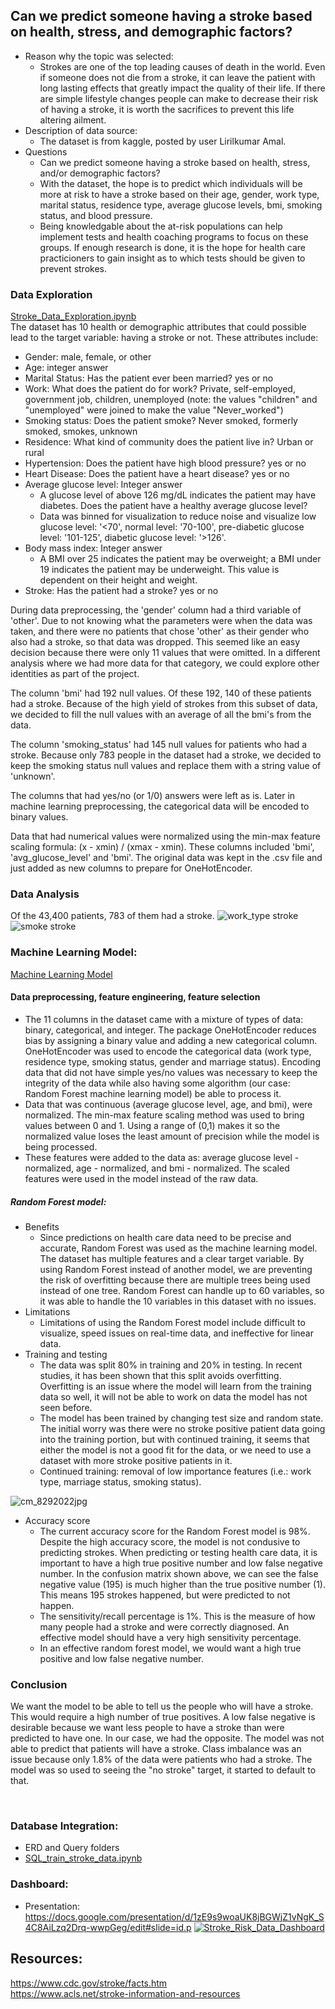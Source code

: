 ## Can we predict someone having a stroke based on health, stress, and demographic factors?
* Reason why the topic was selected:
    * Strokes are one of the top leading causes of death in the world. Even if someone does not die from a stroke, it can leave the patient with long lasting effects that greatly impact the quality of their life. If there are simple lifestyle changes people can make to decrease their risk of having a stroke, it is worth the sacrifices to prevent this life altering ailment.  
* Description of data source:
    * The dataset is from kaggle, posted by user Lirilkumar Amal.
* Questions
	* Can we predict someone having a stroke based on health, stress, and/or demographic factors?
	* With the dataset, the hope is to predict which individuals will be more at risk to have a stroke based on their age, gender, work type, marital status, residence type, average glucose levels, bmi, smoking status, and blood pressure. 
	* Being knowledgable about the at-risk populations can help implement tests and health coaching programs to focus on these groups. If enough research is done, it is the hope for health care practicioners to gain insight as to which tests should be given to prevent strokes. 

### Data Exploration
[Stroke_Data_Exploration.ipynb](https://github.com/sadayas/strokerisks/blob/main/Stroke_Data_Exploration.ipynb) </br>
The dataset has 10 health or demographic attributes that could possible lead to the target variable: having a stroke or not. 
These attributes include:
* Gender: male, female, or other
* Age: integer answer
* Marital Status: Has the patient ever been married? yes or no
* Work: What does the patient do for work? Private, self-employed, government job, children, unemployed (note: the values "children" and "unemployed" were joined to make the value "Never_worked")
* Smoking status: Does the patient smoke? Never smoked, formerly smoked, smokes, unknown
* Residence: What kind of community does the patient live in? Urban or rural
* Hypertension: Does the patient have high blood pressure? yes or no
* Heart Disease: Does the patient have a heart disease? yes or no
* Average glucose level: Integer answer 
    * A glucose level of above 126 mg/dL indicates the patient may have diabetes. Does the patient have a healthy average glucose level? 
    * Data was binned for visualization to reduce noise and visualize low glucose level: '<70', normal level: '70-100', pre-diabetic glucose level: '101-125', diabetic glucose level: '>126'.
* Body mass index: Integer answer
    * A BMI over 25 indicates the patient may be overweight; a BMI under 19 indicates the patient may be underweight. This value is dependent on their height and weight. 
* Stroke: Has the patient had a stroke? yes or no

During data preprocessing, the 'gender' column had a third variable of 'other'. Due to not knowing what the parameters were when the data was taken, and there were no patients that chose 'other' as their gender who also had a stroke, so that data was dropped. This seemed like an easy decision because there were only 11 values that were omitted. In a different analysis where we had more data for that category, we could explore other identities as part of the project.

The column 'bmi' had 192 null values. Of these 192, 140 of these patients had a stroke. Because of the high yield of strokes from this subset of data, we decided to fill the null values with an average of all the bmi's from the data.

The column 'smoking_status' had 145 null values for patients who had a stroke. Because only 783 people in the dataset had a stroke, we decided to keep the smoking status null values and replace them with a string value of 'unknown'. 

The columns that had yes/no (or 1/0) answers were left as is. Later in machine learning preprocessing, the categorical data will be encoded to binary values.

Data that had numerical values were normalized using the min-max feature scaling formula: (x - xmin) / (xmax - xmin). These columns included 'bmi', 'avg_glucose_level' and 'bmi'. The original data was kept in the .csv file and just added as new columns to prepare for OneHotEncoder. 


### Data Analysis
Of the 43,400 patients, 783 of them had a stroke. 
![work_type stroke](https://user-images.githubusercontent.com/98570777/187815599-bfbf94cb-b8a0-44b8-973c-475c75aa392d.jpg)
</br>
![smoke stroke](https://user-images.githubusercontent.com/98570777/188056311-60349959-7388-440d-9486-2aa0e4a59333.jpg)
</br>

### Machine Learning Model:
[Machine Learning Model](https://github.com/sadayas/strokerisks/blob/main/scaleandmachinelearn-CURRENT.ipynb)</br>
#### Data preprocessing, feature engineering, feature selection
* The 11 columns in the dataset came with a mixture of types of data: binary, categorical, and integer. The package OneHotEncoder reduces bias by assigning a binary value and adding a new categorical column. OneHotEncoder was used to encode the categorical data (work type, residence type, smoking status, gender and marriage status). Encoding data that did not have simple yes/no values was necessary to keep the integrity of the data while also having some algorithm (our case: Random Forest machine learning model) be able to process it. 
* Data that was continuous (average glucose level, age, and bmi), were normalized. The min-max feature scaling method was used to bring values between 0 and 1. Using a range of (0,1) makes it so the normalized value loses the least amount of precision while the model is being processed.  
* These features were added to the data as: average glucose level - normalized, age - normalized, and bmi - normalized. The scaled features were used in the model instead of the raw data.

##### Random Forest model:
* Benefits
	* Since predictions on health care data need to be precise and accurate, Random Forest was used as the machine learning model. The dataset has multiple 		features and a clear target variable. By using Random Forest instead of another model, we are preventing the risk of overfitting because there are 		multiple trees being used instead of one tree. Random Forest can handle up to 60 variables, so it was able to handle the 10 variables in this dataset with 		no issues. 
* Limitations
	* Limitations of using the Random Forest model include difficult to visualize, speed issues on real-time data, and ineffective for linear data. 
* Training and testing
    * The data was split 80% in training and 20% in testing. In recent studies, it has been shown that this split avoids overfitting. Overfitting is an issue where the model will learn from the training data so well, it will not be able to work on data the model has not seen before.   
     * The model has been trained by changing test size and random state. The initial worry was there were no stroke positive patient data going into the training portion, but with continued training, it seems that either the model is not a good fit for the data, or we need to use a dataset with more stroke positive patients in it.  
    * Continued training: removal of low importance features (i.e.: work type, marriage status, smoking status).

![cm_8292022jpg](https://user-images.githubusercontent.com/98570777/187367755-0bae716a-034a-4911-9ee9-cc66c3d641d8.jpg)
* Accuracy score
    * The current accuracy score for the Random Forest model is 98%. Despite the high accuracy score, the model is not condusive to predicting strokes. When predicting or testing health care data, it is important to have a high true positive number and low false negative number. In the confusion matrix shown above, we can see the false negative value (195) is much higher than the true positive number (1). This means 195 strokes happened, but were predicted to not happen. 
    * The sensitivity/recall percentage is 1%. This is the measure of how many people had a stroke and were correctly diagnosed. An effective model should have a very high sensitivity percentage. 
    * In an effective random forest model, we would want a high true positive and low false negative number. 

### Conclusion
We want the model to be able to tell us the people who will have a stroke.  This would require a high number of true positives. A low false negative is desirable because we want less people to have a stroke than were predicted to have one. In our case, we had the opposite. The model was not able to predict that patients will have a stroke. Class imbalance was an issue because only 1.8% of the data were patients who had a stroke. The model was so used to seeing the "no stroke" target, it started to default to that. 



</br>

### Database Integration:
* ERD and Query folders
* [SQL_train_stroke_data.ipynb](https://github.com/sadayas/strokerisks/blob/main/SQL_train_stroke_data.ipynb)

### Dashboard:
* Presentation: https://docs.google.com/presentation/d/1zE9s9woaUK8jBGWjZ1vNgK_S4C8AiLzq2Drq-wwpGeg/edit#slide=id.p
[![Stroke_Risk_Data_Dashboard](https://user-images.githubusercontent.com/98570777/187893540-858bb4bb-448f-4df4-b689-77cc60a250dd.png)](https://public.tableau.com/app/profile/vienna.rynerson/viz/StrokeRisk_16619322782310/StrokeRisk?publish=yes)


## Resources:
https://www.cdc.gov/stroke/facts.htm </br>
https://www.acls.net/stroke-information-and-resources </br>
